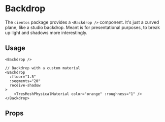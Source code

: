 # Backdrop

<DocsDemo>
    <BackdropDemo class="demo-scene" />
</DocsDemo>

The `cientos` package provides a `<Backdrop />` component. It's just a curved plane, like a studio backdrop. Meant is for presentational purposes, to break up light and shadows more interestingly.

## Usage

```vue
<Backdrop />

// Backdrop with a custom material
<Backdrop
  :floor="1.5"
  :segments="20"
  receive-shadow
>
    <TresMeshPhysicalMaterial color="orange" :roughness="1" />
</Backdrop>
```

## Props

<CientosPropsTable component-path="src/core/staging/Backdrop.vue" :fields="['name', 'type', 'default', 'required']" />
